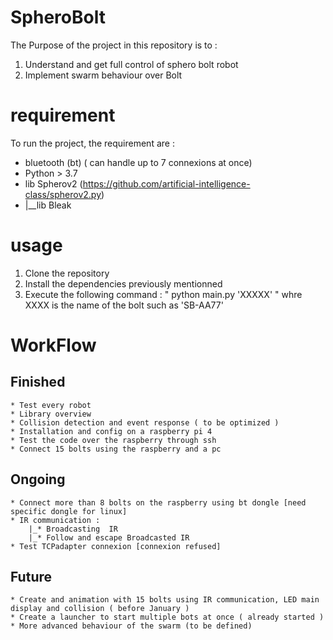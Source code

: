 # SpheroBolt
The Purpose of the project in this repository is to :
1) Understand and get full control of sphero bolt robot
2) Implement swarm behaviour over Bolt 

# requirement 
To run the project, the requirement are : 
* bluetooth (bt) ( can handle up to 7 connexions at once)
* Python > 3.7 
* lib Spherov2 (https://github.com/artificial-intelligence-class/spherov2.py)
* |__lib Bleak

# usage 
1) Clone the repository 
2) Install the dependencies previously mentionned 
3) Execute the following command : " python main.py 'XXXXX' " whre XXXX is the name of the bolt such as 'SB-AA77'

# WorkFlow 
## Finished 
    * Test every robot 
    * Library overview
    * Collision detection and event response ( to be optimized )
    * Installation and config on a raspberry pi 4 
    * Test the code over the raspberry through ssh 
    * Connect 15 bolts using the raspberry and a pc 
    
## Ongoing
    * Connect more than 8 bolts on the raspberry using bt dongle [need specific dongle for linux]
    * IR communication : 
        |_* Broadcasting  IR 
        |_* Follow and escape Broadcasted IR
    * Test TCPadapter connexion [connexion refused]

## Future
    * Create and animation with 15 bolts using IR communication, LED main display and collision ( before January )
    * Create a launcher to start multiple bots at once ( already started )
    * More advanced behaviour of the swarm (to be defined)

